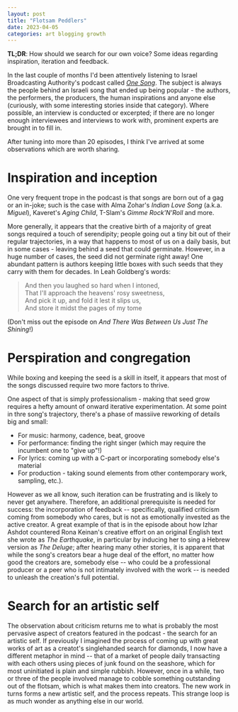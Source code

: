```yaml
---
layout: post
title: "Flotsam Peddlers"
date: 2023-04-05
categories: art blogging growth
---
```

**TL;DR**: How should we search for our own voice? Some ideas regarding inspiration, iteration and feedback.

In the last couple of months I'd been attentively listening to Israel Broadcasting Authority's podcast called [*One Song*](https://www.kan.org.il/podcast/program.aspx/?progid=3). The subject is always the people behind an Israeli song that ended up being popular - the authors, the performers, the producers, the human inspirations and anyone else (curiously, with some interesting stories inside that category). Where possible, an interview is conducted or excerpted; if there are no longer enough interviewees and interviews to work with, prominent experts are brought in to fill in. 

After tuning into more than 20 episodes, I think I've arrived at some observations which are worth sharing.

# Inspiration and inception
One very frequent trope in the podcast is that songs are born out of a gag or an in-joke; such is the case with Alma Zohar's *Indian Love Song* (a.k.a. *Miguel*), Kaveret's *Aging Child*, T-Slam's *Gimme Rock'N'Roll* and more.

More generally, it appears that the creative birth of a majority of great songs required a touch of serendipity; people going out a tiny bit out of their regular trajectories, in a way that happens to most of us on a daily basis, but in some cases - leaving behind a seed that could germinate. However, in a huge number of cases, the seed did not germinate right away! One abundant pattern is authors keeping little boxes with such seeds that they carry with them for decades. In Leah Goldberg's words:

> And then you laughed so hard when I intoned,  
> That I'll approach the heavens' rosy sweetness,  
> And pick it up, and fold it lest it slips us,  
> And store it midst the pages of my tome

(Don't miss out the episode on *And There Was Between Us Just The Shining*!)

# Perspiration and congregation
While boxing and keeping the seed is a skill in itself, it appears that most of the songs discussed require two more factors to thrive.

One aspect of that is simply professionalism - making that seed grow  requires a hefty amount of onward iterative experimentation. At some point in thre song's trajectory, there's a phase of massiive reworking of details big and small: 
 - For music: harmony, cadence, beat, groove
 - For performance: finding the right singer (which may require the incumbent one to "give up"!)
 - For lyrics: coming up with a C-part or incorporating somebody else's material
 - For production - taking sound elements from other contemporary work, sampling, etc.). 

However as we all know, such iteration can be frustrating and is likely to never get anywhere. Therefore, an additional prerequisite is needed for success: the incorporation of feedback -- specifically, qualified criticism coming from somebody who cares, but is not as emotionally invested as the active creator. A great example of that is in the episode about how Izhar Ashdot countered Rona Keinan's creative effort on an original English text she wrote as *The Earthquake*, in particular by inducing her to sing a Hebrew version as *The Deluge*; after hearing many other stories, it is apparent that while the song's creators bear a huge deal of the effort, no matter how good the creators are, somebody else -- who could be a professional producer or a peer who is not intimately involved with the work -- is needed to unleash the creation's full potential. 

# Search for an artistic self
The observation about criticism returns me to what is probably the most pervasive aspect of creators featured in the podcast - the search for an artistic self. If previously I imagined the process of coming up with great works of art as a creatot's singlehanded search for diamonds, I now have a different metaphor in mind -- that of a market of people daily transacting with each others using pieces of junk found on the seashore, which for most uninitiated is plain and simple rubbish. However, once in a while, two or three of the people involved manage to cobble something outstanding out of the flotsam, which is what makes them into creators. The new work in turns forms a new artistic self, and the process repeats. This strange loop is as much wonder as anything else in our world.
